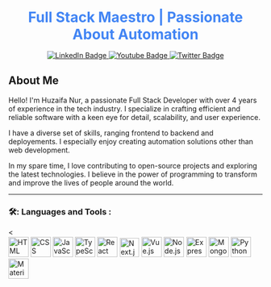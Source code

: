<!-- Profile Header -->
<div align="center" style="height: 100px; display: flex; align-items: center; justify-content: center; margin-top:100px">
  <h1 style="color: #4285f4; padding-bottom: 20px;">
    Full Stack Maestro | Passionate About Automation
  </h1>
</div>

<!-- Badges Section -->
<div id="badges" align="center">
  <a href="your-linkedin-URL">
    <img src="https://img.shields.io/badge/LinkedIn-blue?style=for-the-badge&logo=linkedin&logoColor=white" alt="LinkedIn Badge"/>
  </a>
  <a href="your-youtube-URL">
    <img src="https://img.shields.io/badge/YouTube-red?style=for-the-badge&logo=youtube&logoColor=white" alt="Youtube Badge"/>
  </a>
  <a href="your-twitter-URL">
    <img src="https://img.shields.io/badge/Twitter-blue?style=for-the-badge&logo=twitter&logoColor=white" alt="Twitter Badge"/>
  </a>
</div>

<!-- Profile Views Counter -->
<div align="center">
  <img src="https://komarev.com/ghpvc/?username=huzaifanur&style=flat-square&color=blue" alt=""/>
</div>


## About Me

Hello! I'm Huzaifa Nur, a passionate Full Stack Developer with over 4 years of experience in the tech industry. I specialize in crafting efficient and reliable software with a keen eye for detail, scalability, and user experience.

I have a diverse set of skills, ranging frontend to backend and deployements. I especially enjoy creating automation solutions other than web development.


In my spare time, I love contributing to open-source projects and exploring the latest technologies. I believe in the power of programming to transform and improve the lives of people around the world.

---

### 🛠️: Languages and Tools :
<div style="display:flex"><</div>
  <img src="https://cdn.jsdelivr.net/gh/devicons/devicon/icons/html5/html5-original.svg" title="HTML" alt="HTML" width="40" height="40"/>
  <img src="https://cdn.jsdelivr.net/gh/devicons/devicon/icons/css3/css3-original.svg" title="CSS" alt="CSS" width="40" height="40"/>
  <img src="https://cdn.jsdelivr.net/gh/devicons/devicon/icons/javascript/javascript-original.svg" title="JavaScript" alt="JavaScript" width="40" height="40"/>
  <img src="https://cdn.jsdelivr.net/gh/devicons/devicon/icons/typescript/typescript-original.svg" title="TypeScript" alt="TypeScript" width="40" height="40"/>
  <img src="https://cdn.jsdelivr.net/gh/devicons/devicon/icons/react/react-original.svg" title="React" alt="React" width="40" height="40"/>
  <img style="background-color:white; padding:1px" src="https://cdn.jsdelivr.net/gh/devicons/devicon/icons/nextjs/nextjs-original.svg" title="Next.js" alt="Next.js" width="38" height="38"/>
  <img src="https://cdn.jsdelivr.net/gh/devicons/devicon/icons/vuejs/vuejs-original.svg" title="Vue.js" alt="Vue.js" width="40" height="40"/>
  <img src="https://cdn.jsdelivr.net/gh/devicons/devicon/icons/nodejs/nodejs-original.svg" title="Node.js" alt="Node.js" width="40" height="40"/>
  <img style="background-color:white; padding:1px" src="https://cdn.jsdelivr.net/gh/devicons/devicon/icons/express/express-original-wordmark.svg" title="Express.js" alt="Express.js" width="40" height="40"/>
  <img src="https://cdn.jsdelivr.net/gh/devicons/devicon/icons/mongodb/mongodb-original.svg" title="MongoDB" alt="MongoDB" width="40" height="40"/>
  <img src="https://cdn.jsdelivr.net/gh/devicons/devicon/icons/python/python-original.svg" title="Python" alt="Python" width="40" height="40"/>
  <img src="https://cdn.jsdelivr.net/gh/devicons/devicon/icons/materialui/materialui-original.svg" title="Material Ui" alt="Material Ui" width="40" height="40"/>
          


